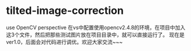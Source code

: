 # tilted-image-correction
use OpenCV perspective 
在vs中配置使用opencv2.4.8的环境，在项目中加入这3个文件，然后把那些测试图片放在项目目录中，就可以直接运行了。
现在是ver1.0，后面会对代码进行调优。欢迎大家交流~~~
